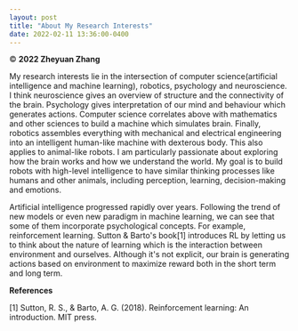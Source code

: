 ```yaml
---
layout: post
title: "About My Research Interests"
date: 2022-02-11 13:36:00-0400
---
```


&copy; **2022 Zheyuan Zhang**

My research interests lie in the intersection of computer science(artificial intelligence and machine learning), robotics, psychology and neuroscience. I think neuroscience gives an overview of structure and the connectivity of the brain. Psychology gives interpretation of our mind and behaviour which generates actions. Computer science correlates above with mathematics and other sciences to build a machine which simulates brain. Finally, robotics assembles everything with mechanical and electrical engineering into an intelligent human-like machine with dexterous body. This also applies to animal-like robots. I am particularly passionate about exploring how the brain works and how we understand the world. My goal is to build robots with high-level intelligence to have similar thinking processes like humans and other animals, including perception, learning, decision-making and emotions.

Artificial intelligence progressed rapidly over years. Following the trend of new models or even new paradigm in machine learning, we can see that some of them incorporate psychological concepts. For example, reinforcement learning. Sutton & Barto's book[1] introduces RL by letting us to think about the nature of learning which is the interaction between environment and ourselves. Although it's not explicit, our brain is generating actions based on environment to maximize reward both in the short term and long term. 

**References**

[1] Sutton, R. S., & Barto, A. G. (2018). Reinforcement learning: An introduction. MIT press.